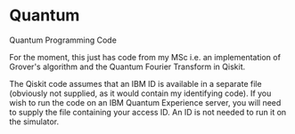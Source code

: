 # Quantum
Quantum Programming Code

For the moment, this just has code from my MSc i.e. an implementation of Grover's algorithm and the Quantum Fourier Transform in Qiskit.

The Qiskit code assumes that an IBM ID is available in a separate file (obviously not supplied, as it would contain my identifying code). If you wish to run the code on an IBM Quantum Experience server, you will need to supply the file containing your access ID. An ID is not needed to run  it on the simulator.
